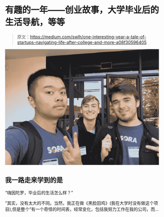 # 有趣的一年——创业故事，大学毕业后的生活导航，等等

> 原文：<https://medium.com/swlh/one-interesting-year-a-tale-of-startups-navigating-life-after-college-and-more-a08f30596405>

![](img/d984625667ba2e7f2b49107f79f080be.png)

## 我一路走来学到的是

“嗨因陀罗，毕业后的生活怎么样？”

“其实，没有太大的不同。当然，我正在做《黑脸田鸡》(我在大学时没有做这个项目),但是整个“有一个奇怪的时间表，经常变化，包括我努力工作在我的公司，而…